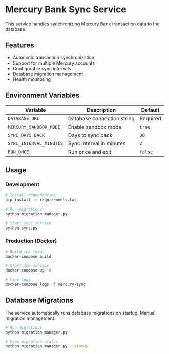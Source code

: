 # Mercury Bank Sync Service

This service handles synchronizing Mercury Bank transaction data to the database.

## Features

- Automatic transaction synchronization
- Support for multiple Mercury accounts
- Configurable sync intervals
- Database migration management
- Health monitoring

## Environment Variables

| Variable | Description | Default |
|----------|-------------|---------|
| `DATABASE_URL` | Database connection string | Required |
| `MERCURY_SANDBOX_MODE` | Enable sandbox mode | `true` |
| `SYNC_DAYS_BACK` | Days to sync back | `30` |
| `SYNC_INTERVAL_MINUTES` | Sync interval in minutes | `2` |
| `RUN_ONCE` | Run once and exit | `false` |

## Usage

### Development
```bash
# Install dependencies
pip install -r requirements.txt

# Run migrations
python migration_manager.py

# Start sync service
python sync.py
```

### Production (Docker)
```bash
# Build the image
docker-compose build

# Start the service
docker-compose up -d

# View logs
docker-compose logs -f mercury-sync
```

## Database Migrations

The service automatically runs database migrations on startup. Manual migration management:

```bash
# Run migrations
python migration_manager.py

# View migration status
python migration_manager.py --status
```
